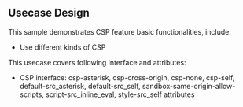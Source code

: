 ## Usecase Design

This sample demonstrates CSP feature basic functionalities, include:

* Use different kinds of CSP

This usecase covers following interface and attributes:

* CSP interface: csp-asterisk, csp-cross-origin, csp-none, csp-self, default-src_asterisk, default-src_self, sandbox-same-origin-allow-scripts, script-src_inline_eval, style-src_self attributes

